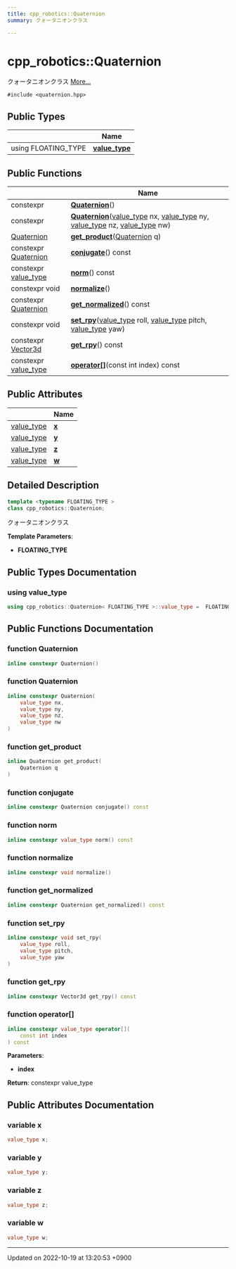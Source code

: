 ```yaml
---
title: cpp_robotics::Quaternion
summary: クォータニオンクラス 

---
```


# cpp_robotics::Quaternion



クォータニオンクラス  [More...](#detailed-description)


`#include <quaternion.hpp>`

## Public Types

|                | Name           |
| -------------- | -------------- |
| using FLOATING_TYPE | **[value_type](/cpp_robotics/doxybook/Classes/structcpp__robotics_1_1Quaternion/#using-value-type)**  |

## Public Functions

|                | Name           |
| -------------- | -------------- |
| constexpr | **[Quaternion](/cpp_robotics/doxybook/Classes/structcpp__robotics_1_1Quaternion/#function-quaternion)**() |
| constexpr | **[Quaternion](/cpp_robotics/doxybook/Classes/structcpp__robotics_1_1Quaternion/#function-quaternion)**([value_type](/cpp_robotics/doxybook/Classes/structcpp__robotics_1_1Quaternion/#using-value-type) nx, [value_type](/cpp_robotics/doxybook/Classes/structcpp__robotics_1_1Quaternion/#using-value-type) ny, [value_type](/cpp_robotics/doxybook/Classes/structcpp__robotics_1_1Quaternion/#using-value-type) nz, [value_type](/cpp_robotics/doxybook/Classes/structcpp__robotics_1_1Quaternion/#using-value-type) nw) |
| [Quaternion](/cpp_robotics/doxybook/Classes/structcpp__robotics_1_1Quaternion/) | **[get_product](/cpp_robotics/doxybook/Classes/structcpp__robotics_1_1Quaternion/#function-get-product)**([Quaternion](/cpp_robotics/doxybook/Classes/structcpp__robotics_1_1Quaternion/) q) |
| constexpr [Quaternion](/cpp_robotics/doxybook/Classes/structcpp__robotics_1_1Quaternion/) | **[conjugate](/cpp_robotics/doxybook/Classes/structcpp__robotics_1_1Quaternion/#function-conjugate)**() const |
| constexpr [value_type](/cpp_robotics/doxybook/Classes/structcpp__robotics_1_1Quaternion/#using-value-type) | **[norm](/cpp_robotics/doxybook/Classes/structcpp__robotics_1_1Quaternion/#function-norm)**() const |
| constexpr void | **[normalize](/cpp_robotics/doxybook/Classes/structcpp__robotics_1_1Quaternion/#function-normalize)**() |
| constexpr [Quaternion](/cpp_robotics/doxybook/Classes/structcpp__robotics_1_1Quaternion/) | **[get_normalized](/cpp_robotics/doxybook/Classes/structcpp__robotics_1_1Quaternion/#function-get-normalized)**() const |
| constexpr void | **[set_rpy](/cpp_robotics/doxybook/Classes/structcpp__robotics_1_1Quaternion/#function-set-rpy)**([value_type](/cpp_robotics/doxybook/Classes/structcpp__robotics_1_1Quaternion/#using-value-type) roll, [value_type](/cpp_robotics/doxybook/Classes/structcpp__robotics_1_1Quaternion/#using-value-type) pitch, [value_type](/cpp_robotics/doxybook/Classes/structcpp__robotics_1_1Quaternion/#using-value-type) yaw) |
| constexpr [Vector3d](/cpp_robotics/doxybook/Namespaces/namespacecpp__robotics/#using-vector3d) | **[get_rpy](/cpp_robotics/doxybook/Classes/structcpp__robotics_1_1Quaternion/#function-get-rpy)**() const |
| constexpr [value_type](/cpp_robotics/doxybook/Classes/structcpp__robotics_1_1Quaternion/#using-value-type) | **[operator[]](/cpp_robotics/doxybook/Classes/structcpp__robotics_1_1Quaternion/#function-operator[])**(const int index) const |

## Public Attributes

|                | Name           |
| -------------- | -------------- |
| [value_type](/cpp_robotics/doxybook/Classes/structcpp__robotics_1_1Quaternion/#using-value-type) | **[x](/cpp_robotics/doxybook/Classes/structcpp__robotics_1_1Quaternion/#variable-x)**  |
| [value_type](/cpp_robotics/doxybook/Classes/structcpp__robotics_1_1Quaternion/#using-value-type) | **[y](/cpp_robotics/doxybook/Classes/structcpp__robotics_1_1Quaternion/#variable-y)**  |
| [value_type](/cpp_robotics/doxybook/Classes/structcpp__robotics_1_1Quaternion/#using-value-type) | **[z](/cpp_robotics/doxybook/Classes/structcpp__robotics_1_1Quaternion/#variable-z)**  |
| [value_type](/cpp_robotics/doxybook/Classes/structcpp__robotics_1_1Quaternion/#using-value-type) | **[w](/cpp_robotics/doxybook/Classes/structcpp__robotics_1_1Quaternion/#variable-w)**  |

## Detailed Description

```cpp
template <typename FLOATING_TYPE >
class cpp_robotics::Quaternion;
```

クォータニオンクラス 

**Template Parameters**: 

  * **FLOATING_TYPE** 

## Public Types Documentation

### using value_type

```cpp
using cpp_robotics::Quaternion< FLOATING_TYPE >::value_type =  FLOATING_TYPE;
```


## Public Functions Documentation

### function Quaternion

```cpp
inline constexpr Quaternion()
```


### function Quaternion

```cpp
inline constexpr Quaternion(
    value_type nx,
    value_type ny,
    value_type nz,
    value_type nw
)
```


### function get_product

```cpp
inline Quaternion get_product(
    Quaternion q
)
```


### function conjugate

```cpp
inline constexpr Quaternion conjugate() const
```


### function norm

```cpp
inline constexpr value_type norm() const
```


### function normalize

```cpp
inline constexpr void normalize()
```


### function get_normalized

```cpp
inline constexpr Quaternion get_normalized() const
```


### function set_rpy

```cpp
inline constexpr void set_rpy(
    value_type roll,
    value_type pitch,
    value_type yaw
)
```


### function get_rpy

```cpp
inline constexpr Vector3d get_rpy() const
```


### function operator[]

```cpp
inline constexpr value_type operator[](
    const int index
) const
```


**Parameters**: 

  * **index** 


**Return**: constexpr value_type 

## Public Attributes Documentation

### variable x

```cpp
value_type x;
```


### variable y

```cpp
value_type y;
```


### variable z

```cpp
value_type z;
```


### variable w

```cpp
value_type w;
```


-------------------------------

Updated on 2022-10-19 at 13:20:53 +0900